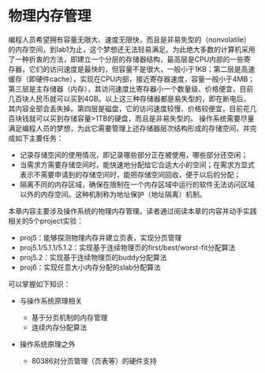 # 物理内存管理 #

编程人员希望拥有容量无限大、速度无限快，而且是非易失型的（nonvolatile）的内存空间，到lab1为止，这个梦想还无法轻易满足。为此绝大多数的计算机采用了一种折衷的方法，即建立一个分层的存储器结构，最高层是CPU内部的一些寄存器，它们的访问速度是最快的，但容量不是很大，一般小于1KB；第二层是高速缓存（即硬件cache），实现在CPU内部，接近寄存器速度，容量一般小于4MB；第三层是主存储器（内存），其访问速度比寄存器小一个数量级、价格便宜，目前几百块人民币就可以买到4GB。以上这三种存储器都是易失型的，即在断电后，其内容全部会丢失掉。第四层是磁盘，它的访问速度较慢、价格较便宜，目前花几百块钱就可以买到存储容量>1TB的硬盘，而且是非易失型的。
操作系统需要尽量满足编程人员的梦想，为此它需要管理上述存储器层次结构形成的存储空间，并完成如下主要任务：

 * 记录存储空间的使用情况，即记录哪些部分正在被使用，哪些部分还空闲；
 * 当需求方需要存储空间时，能快速地分配给它合适大小的空间；在需求方显式表示不需要申请到的存储空间时，能把存储空间回收，便于以后的分配；
 * 隔离不同的内存区域，确保在限制在一个内存区域中运行的软件无法访问区域以外的内存空间。这种机制称为地址保护（地址隔离）机制。

本章内容主要涉及操作系统的物理内存管理。读者通过阅读本章的内容并动手实践相关的5个project实验：

 * proj5：能够探测物理内存并建立页表，实现分页管理
 * proj5.1/5.1.1/5.1.2：实现基于连续物理页的first/best/worst-fit分配算法
 * proj5.2：实现基于连续物理页的buddy分配算法
 * proj6：实现任意大小内存分配的slab分配算法


可以掌握如下知识：

 * 与操作系统原理相关
     * 基于分页机制的内存管理
     * 连续内存分配算法

 * 操作系统原理之外
     * 80386对分页管理（页表等）的硬件支持
